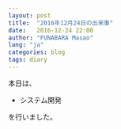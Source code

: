 ```yaml
---
layout: post
title:  "2016年12月24日の出来事"
date:   2016-12-24 22:00
author: "FUNABARA Masao"
lang: "ja"
categories: blog
tags: diary
---
```


本日は、

* システム開発

を行いました。
